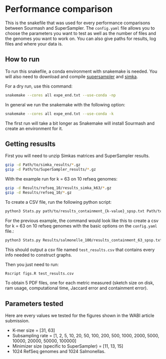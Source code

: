 # Performance comparison

This is the snakefile that was used for every performance comparisons between Sourmash and SuperSampler.
The ```config.yaml``` file allows you to choose the parameters you want to test as well as the number of files and the genomes you want to work on.
You can also give paths for results, log files and where your data is.

## How to run

To run this snakefile, a conda environment with snakemake is needed.
You will also need to download and compile [supersampler](https://github.com/TimRouze/supersampler) and [simka](https://github.com/GATB/simka).

For a dry run, use this command:
```sh
snakemake --cores all expe_end.txt --use-conda -np
```

In general we run the snakemake with the following option:

```sh
snakemake --cores all expe_end.txt --use-conda -k
```

The first run will take a bit longer as Snakemake will install Sourmash and create an environment for it.

## Getting resuslts

First you will need to unzip Simkas matrices and SuperSampler results.

```sh
gzip -d Path/to/simka_results/*.gz
gzip -d Path/to/SuperSampler_results/*.gz
```

With the example run for k = 63 on 10 refseq genomes:
```sh
gzip -d Results/refseq_10/results_simka_k63/*.gz
gzip -d Results/refseq_10/*.gz
```

To create a CSV file, run the following python script:
```sh
python3 Stats.py path/to/results_containment_{k-value}_spsp.txt Path/to/results_sourmash_containment_{k-value}.txt Path/to/results_simka_k{k-value}/mat_presenceAbsence_simka-jaccard_asym.csv Path/to/fof_tar_spsp_{k-value}.txt Path/to/sketches_sourmash_{k-value}.txt Path/to/bench_{genome}_{k-value}_fof.txt {output csv filename}
```

For the previous example, the command would look like this to create a csv for k = 63 on 10 refseq genomes with the basic options on the ```config.yaml``` file.:
```sh
python3 Stats.py Results/salmonelle_100/results_containment_63_spsp.txt Results/salmonelle_100/results_sourmash_containment_63.txt Results/salmonelle_100/results_simka_k63/mat_presenceAbsence_simka-jaccard_asym.csv Results/salmonelle_100/spsp/fof_tar_spsp_63.txt Results/salmonelle_100/sourmash/sketches_sourmash_63.txt Results/salmonelle_100/benchs/bench_salmonelle_63_fof.txt test_results.csv
```

This should output a csv file named ```test_results.csv``` that contains every info needed to construct graphs.

Then you just need to run:
```sh
Rscript figs.R test_results.csv
```
To obtain 5 PDF files, one for each metric measured (sketch size on disk, ram usage, computational time, Jaccard error and containment error).

## Parameters tested
Here are every values we tested for the figures shown in the WABI article submission.
- K-mer size = [31, 63]
- Subsampling rate = [1, 2, 5, 10, 20, 50, 100, 200, 500, 1000, 2000, 5000, 10000, 20000, 50000, 100000]
- Minimizer size (specific to SuperSampler) = [11, 13, 15]
- 1024 RefSeq genomes and 1024 Salmonellas.
